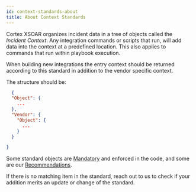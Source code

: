 ```yaml
---
id: context-standards-about
title: About Context Standards
---
```


Cortex XSOAR organizes incident data in a tree of objects called the *Incident Context*. Any integration commands or scripts that run, will add data into the context at a predefined location. This also applies to commands that run within playbook execution.

When building new integrations the entry context should be returned according to this standard in addition to the vendor specific context. 

The structure should be:

```json
  {
  "Object": {
    ...
  },
  "Vendor": {
    "Object": {
      ...
    }
  }

}

```

Some standard objects are [Mandatory](mandatory-context-standards)  and enforced in the code, and some are our [Recommendations](recommended-context-standards).

If there is no matching item in the standard, reach out to us to check if your addition merits an update or change of the standard. 




